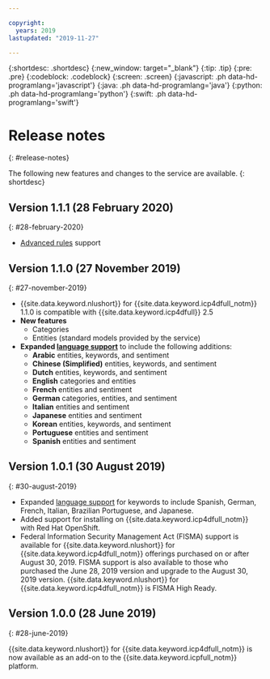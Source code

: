 ```yaml
---

copyright:
  years: 2019
lastupdated: "2019-11-27"

---
```


{:shortdesc: .shortdesc}
{:new_window: target="_blank"}
{:tip: .tip}
{:pre: .pre}
{:codeblock: .codeblock}
{:screen: .screen}
{:javascript: .ph data-hd-programlang='javascript'}
{:java: .ph data-hd-programlang='java'}
{:python: .ph data-hd-programlang='python'}
{:swift: .ph data-hd-programlang='swift'}

# Release notes
{: #release-notes}

The following new features and changes to the service are available.
{: shortdesc}

## Version 1.1.1 (28 February 2020)
{: #28-february-2020}

- [Advanced rules](/docs/natural-language-understanding-data?topic=natural-language-understanding-data-customizing#advanced-rules) support

## Version 1.1.0 (27 November 2019)
{: #27-november-2019}

- {{site.data.keyword.nlushort}} for {{site.data.keyword.icp4dfull_notm}} 1.1.0 is compatible with {{site.data.keyword.icp4dfull}} 2.5
- **New features**
  - Categories
  - Entities (standard models provided by the service)
- **Expanded [language support](/docs/natural-language-understanding-data?topic=natural-language-understanding-data-language-support)** to include the following additions:
  - **Arabic** entities, keywords, and sentiment
  - **Chinese (Simplified)** entities, keywords, and sentiment
  - **Dutch** entities, keywords, and sentiment
  - **English** categories and entities
  - **French** entities and sentiment
  - **German** categories, entities, and sentiment
  - **Italian** entities and sentiment
  - **Japanese** entities and sentiment
  - **Korean** entities, keywords, and sentiment
  - **Portuguese** entities and sentiment
  - **Spanish** entities and sentiment

## Version 1.0.1 (30 August 2019)
{: #30-august-2019}

- Expanded [language support](/docs/natural-language-understanding-data?topic=natural-language-understanding-data-language-support) for keywords to include Spanish, German, French, Italian, Brazilian Portuguese, and Japanese.
- Added support for installing on {{site.data.keyword.icp4dfull_notm}} with Red Hat OpenShift.
- Federal Information Security Management Act (FISMA) support is available for {{site.data.keyword.nlushort}} for {{site.data.keyword.icp4dfull_notm}} offerings purchased on or after August 30, 2019. FISMA support is also available to those who purchased the June 28, 2019 version and upgrade to the August 30, 2019 version. {{site.data.keyword.nlushort}} for {{site.data.keyword.icp4dfull_notm}} is FISMA High Ready.

## Version 1.0.0 (28 June 2019)
{: #28-june-2019}

{{site.data.keyword.nlushort}} for {{site.data.keyword.icp4dfull_notm}} is now available as an add-on to the {{site.data.keyword.icpfull_notm}} platform.

